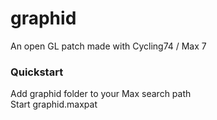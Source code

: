 # graphid
An open GL patch made with Cycling74 / Max 7

### Quickstart    
Add graphid folder to your Max search path    
Start graphid.maxpat
